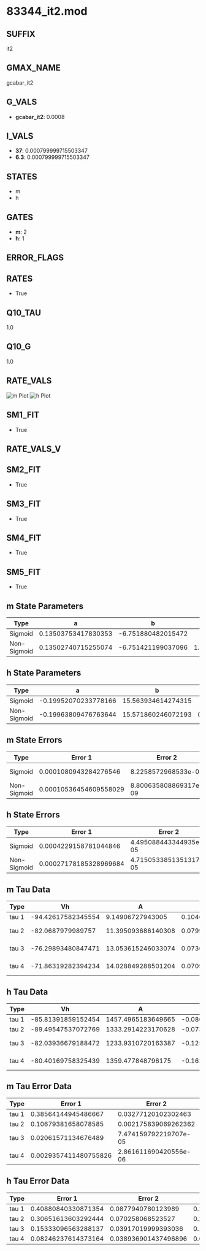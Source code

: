 # 83344_it2.mod

## SUFFIX

it2

## GMAX_NAME

gcabar_it2

## G_VALS

- **gcabar_it2**: 0.0008

## I_VALS

- **37**: 0.000799999715503347
- **6.3**: 0.000799999715503347

## STATES

- m
- h

## GATES

- **m**: 2
- **h**: 1

## ERROR_FLAGS


## RATES

- True

## Q10_TAU

1.0

## Q10_G

1.0

## RATE_VALS

![m Plot](/Users/pbozelos/Dropbox/icg-Chai-Panos/supermodels/output_markdown_files/Ca/83344_it2.mod/images/m.png)
![h Plot](/Users/pbozelos/Dropbox/icg-Chai-Panos/supermodels/output_markdown_files/Ca/83344_it2.mod/images/h.png)

## SM1_FIT

- True

## RATE_VALS_V

## SM2_FIT

- True

## SM3_FIT

- True

## SM4_FIT

- True

## SM5_FIT

- True

## m State Parameters

| Type | a | b | c | d |
| --- | --- | --- | --- | --- |
| Sigmoid | 0.13503753417830353 | -6.751880482015472 |
| Non-Sigmoid | 0.13502740715255074 | -6.751421199037096 | 1.0000354369336708 | -2.5863179604322418e-05 |

## h State Parameters

| Type | a | b | c | d |
| --- | --- | --- | --- | --- |
| Sigmoid | -0.19952070233778166 | 15.563934614274315 |
| Non-Sigmoid | -0.19963809476763644 | 15.571860246072193 | 0.9995460462022028 | -8.476666574345274e-06 |

## m State Errors

| Type | Error 1 | Error 2 | Error 3 |
| --- | --- | --- | --- |
| Sigmoid | 0.0001080943284276546 | 8.2258572968533e-09 | 5.3100841649477986e-05 |
| Non-Sigmoid | 0.00010536454609558029 | 8.800635808869317e-09 | 5.1759848634751634e-05 |

## h State Errors

| Type | Error 1 | Error 2 | Error 3 |
| --- | --- | --- | --- |
| Sigmoid | 0.0004229158781044846 | 4.495088443344935e-05 | 0.00039461229992679187 |
| Non-Sigmoid | 0.00027178185328969684 | 4.7150533851351317e-05 | 0.0002535928957921903 |

## m Tau Data

| Type | Vh | A | b1 | b2 | c1 | c2 | d1 | d2 | e1 | e2 |
| --- | --- | --- | --- | --- | --- | --- | --- | --- | --- | --- |
| tau 1 | -94.42617582345554 | 9.14906727943005 | 0.10465839439773177 | 0.009963599051979249 |
| tau 2 | -82.0687979989757 | 11.395093686140308 | 0.07997360509011466 | 0.00209243570944612 | 0.022611520027552182 | -8.878234153940219e-05 |
| tau 3 | -76.29893480847471 | 13.053615246033074 | 0.07366874655058109 | 0.001676693195216873 | 2.0135081433532775e-05 | 0.03538723908139806 | -0.00028123083510534955 | 7.296516428410976e-07 |
| tau 4 | -71.86319282394234 | 14.028849288501204 | 0.07091527796771038 | 0.0012016712867838487 | 8.774648505357775e-06 | 4.5557631613054086e-08 | 0.04621012925507217 | -0.0005321341093347132 | 2.748789437514941e-06 | -5.318868369617068e-09 |

## h Tau Data

| Type | Vh | A | b1 | b2 | c1 | c2 | d1 | d2 | e1 | e2 |
| --- | --- | --- | --- | --- | --- | --- | --- | --- | --- | --- |
| tau 1 | -85.81391859152454 | 1457.4965183649665 | -0.08078347634758004 | -0.06991229410608962 |
| tau 2 | -89.49547537072769 | 1333.2914223170628 | -0.07342683743055614 | 0.0003265808163266221 | -0.3252811355196604 | -0.024386276587499117 |
| tau 3 | -82.03936679188472 | 1233.9310720163387 | -0.12503558231116535 | 0.0016143187378567612 | -6.118718512398202e-06 | -0.2150847717585358 | -0.026953921285363575 | -0.0009750857200873543 |
| tau 4 | -80.40169758325439 | 1359.477848796175 | -0.1624932084258756 | 0.00299580708660775 | -2.1564196747225014e-05 | 5.268737376561213e-08 | -0.09892475054553394 | -0.02235197806542692 | -0.0030510295349020933 | -0.00010427743111753659 |

## m Tau Error Data

| Type | Error 1 | Error 2 | Error 3 |
| --- | --- | --- | --- |
| tau 1 | 0.38564144945486667 | 0.03277120102302463 | 0.11872091264811735 |
| tau 2 | 0.10679381658078585 | 0.002175839069262362 | 0.0328768066492043 |
| tau 3 | 0.02061571134676489 | 7.474159792219707e-05 | 0.0063466104834888105 |
| tau 4 | 0.0029357411480755826 | 2.861611690420556e-06 | 0.0009037769899756469 |

## h Tau Error Data

| Type | Error 1 | Error 2 | Error 3 |
| --- | --- | --- | --- |
| tau 1 | 0.40880840330871354 | 0.0877940780123989 | 0.29387652209706 |
| tau 2 | 0.30651613603292444 | 0.070258068523527 | 0.2203425744063349 |
| tau 3 | 0.15333096563288137 | 0.03917019999393036 | 0.11022369047523584 |
| tau 4 | 0.08246237614373164 | 0.038936901437496896 | 0.05927900725337878 |

